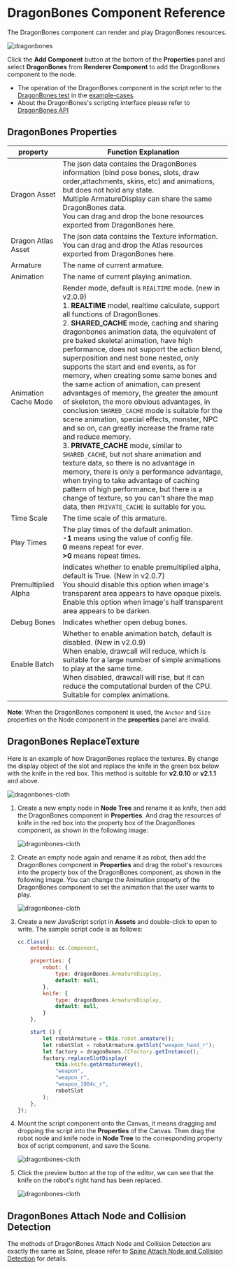 # DragonBones Component Reference

The DragonBones component can render and play DragonBones resources.

![dragonbones](./dragonbones/properties.png)

Click the **Add Component** button at the bottom of the **Properties** panel and select **DragonBones** from **Renderer Component** to add the DragonBones component to the node.

- The operation of the DragonBones component in the script refer to the [DragonBones test](https://github.com/cocos/example-projects/tree/master/assets/cases/dragonbones) in the [example-cases](https://github.com/cocos/example-projects).
- About the DragonBones's scripting interface please refer to [DragonBones API](../../../api/en/modules/dragonBones.html)

## DragonBones Properties

| property |   Function Explanation
| --------------------- | ------------------ |
| Dragon Asset          | The json data contains the DragonBones information (bind pose bones, slots, draw order,attachments, skins, etc) and animations, but does not hold any state.<br>Multiple ArmatureDisplay can share the same DragonBones data.<br>You can drag and drop the bone resources exported from DragonBones here.
| Dragon Atlas Asset    | The json data contains the Texture information. You can drag and drop the Atlas resources exported from DragonBones here.
| Armature              | The name of current armature.
| Animation             | The name of current playing animation.
| Animation Cache Mode  | Render mode, default is `REALTIME` mode. (new in v2.0.9)<br>1. **REALTIME** model, realtime calculate, support all functions of DragonBones.<br>2. **SHARED_CACHE** mode, caching and sharing dragonbones animation data, the equivalent of pre baked skeletal animation, have high performance, does not support the action blend, superposition and nest bone nested, only supports the start and end events, as for memory, when creating some same bones and the same action of animation, can present advantages of memory, the greater the amount of skeleton, the more obvious advantages, in conclusion `SHARED_CACHE` mode is suitable for the scene animation, special effects, monster, NPC and so on, can greatly increase the frame rate and reduce memory.<br>3. **PRIVATE_CACHE** mode, similar to `SHARED_CACHE`, but not share animation and texture data, so there is no advantage in memory, there is only a performance advantage, when trying to take advantage of caching pattern of high performance, but there is a change of texture, so you can't share the map data, then `PRIVATE_CACHE` is suitable for you.
| Time Scale            | The time scale of this armature.
| Play Times            | The play times of the default animation.<br>**-1** means using the value of config file.<br>**0** means repeat for ever.<br>**>0** means repeat times.
| Premultiplied Alpha   | Indicates whether to enable premultiplied alpha, default is True. (New in v2.0.7)<br>You should disable this option when image's transparent area appears to have opaque pixels.<br>Enable this option when image's half transparent area appears to be darken.
| Debug Bones           | Indicates whether open debug bones.
| Enable Batch          | Whether to enable animation batch, default is disabled. (New in v2.0.9)<br>When enable, drawcall will reduce, which is suitable for a large number of simple animations to play at the same time.<br>When disabled, drawcall will rise, but it can reduce the computational burden of the CPU. Suitable for complex animations.

**Note**: When the DragonBones component is used, the `Anchor` and `Size` properties on the Node component in the **properties** panel are invalid.

## DragonBones ReplaceTexture

Here is an example of how DragonBones replace the textures. By change the display object of the slot and replace the knife in the green box below with the knife in the red box. This method is suitable for **v2.0.10** or **v2.1.1** and above.

![dragonbones-cloth](./dragonbones/cloth.png)

1. Create a new empty node in **Node Tree** and rename it as knife, then add the DragonBones component in **Properties**. And drag the resources of knife in the red box into the property box of the DragonBones component, as shown in the following image:

    ![dragonbones-cloth](./dragonbones/cloth2.png)

2. Create an empty node again and rename it as robot, then add the DragonBones component in **Properties** and drag the robot's resources into the property box of the DragonBones component, as shown in the following image. You can change the Animation property of the DragonBones component to set the animation that the user wants to play.

    ![dragonbones-cloth](./dragonbones/cloth3.png)

3. Create a new JavaScript script in **Assets** and double-click to open to write. The sample script code is as follows:

    ```js
    cc.Class({
        extends: cc.Component,

        properties: {
            robot: {
                type: dragonBones.ArmatureDisplay,
                default: null,
            },
            knife: {
                type: dragonBones.ArmatureDisplay,
                default: null,
            }
        },

        start () {
            let robotArmature = this.robot.armature();
            let robotSlot = robotArmature.getSlot("weapon_hand_r");
            let factory = dragonBones.CCFactory.getInstance();
            factory.replaceSlotDisplay(
                this.knife.getArmatureKey(), 
                "weapon", 
                "weapon_r", 
                "weapon_1004c_r", 
                robotSlot
            );
        },
    });
    ```

4. Mount the script component onto the Canvas, it means dragging and dropping the script into the **Properties** of the Canvas. Then drag the robot node and knife node in **Node Tree** to the corresponding property box of script component, and save the Scene.

    ![dragonbones-cloth](./dragonbones/dragonbone_jscomponent.png)

5. Click the preview button at the top of the editor, we can see that the knife on the robot's right hand has been replaced.

    ![dragonbones-cloth](./dragonbones/cloth4.png)

## DragonBones Attach Node and Collision Detection

The methods of DragonBones Attach Node and Collision Detection are exactly the same as Spine, please refer to [Spine Attach Node and Collision Detection](./spine.md) for details.

